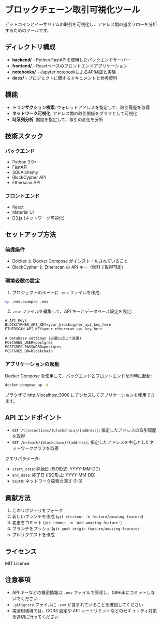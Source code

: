 # ブロックチェーン取引可視化ツール

ビットコインとイーサリアムの取引を可視化し、アドレス間の送金フローを分析するためのツールです。

## ディレクトリ構成

- **backend/** - Python FastAPIを使用したバックエンドサーバー
- **frontend/** - Reactベースのフロントエンドアプリケーション
- **notebooks/** - Jupyter notebookによるAPI検証と実験
- **docs/** - プロジェクトに関するドキュメントと参考資料

## 機能

- **トランザクション検索**: ウォレットアドレスを指定して、取引履歴を取得
- **ネットワーク可視化**: アドレス間の取引関係をグラフとして可視化
- **時系列分析**: 期間を指定して、取引の変化を分析

## 技術スタック

### バックエンド
- Python 3.9+
- FastAPI
- SQLAlchemy
- BlockCypher API
- Etherscan API

### フロントエンド
- React
- Material UI
- D3.js (ネットワーク可視化)

## セットアップ方法

### 前提条件
- Docker と Docker Compose がインストールされていること
- BlockCypher と Etherscan の API キー（無料で取得可能）

### 環境変数の設定

1. プロジェクトのルートに `.env` ファイルを作成:

```bash
cp .env.example .env
```

2. `.env` ファイルを編集して、API キーとデータベース設定を設定:

```
# API Keys
BLOCKCYPHER_API_KEY=your_blockcypher_api_key_here
ETHERSCAN_API_KEY=your_etherscan_api_key_here

# Database settings (必要に応じて変更)
POSTGRES_USER=postgres
POSTGRES_PASSWORD=postgres
POSTGRES_DB=blockchain
```

### アプリケーションの起動

Docker Compose を使用して、バックエンドとフロントエンドを同時に起動:

```bash
docker-compose up -d
```

ブラウザで http://localhost:3000 にアクセスしてアプリケーションを使用できます。

## API エンドポイント

- `GET /transactions/{blockchain}/{address}`: 指定したアドレスの取引履歴を取得
- `GET /network/{blockchain}/{address}`: 指定したアドレスを中心としたネットワークグラフを取得

クエリパラメータ:
- `start_date`: 開始日 (ISO形式: YYYY-MM-DD)
- `end_date`: 終了日 (ISO形式: YYYY-MM-DD)
- `depth`: ネットワーク探索の深さ (1-3)

## 貢献方法

1. このリポジトリをフォーク
2. 新しいブランチを作成 (`git checkout -b feature/amazing-feature`)
3. 変更をコミット (`git commit -m 'Add amazing feature'`)
4. ブランチをプッシュ (`git push origin feature/amazing-feature`)
5. プルリクエストを作成

## ライセンス

MIT License

## 注意事項

- API キーなどの機密情報は `.env` ファイルで管理し、GitHubにコミットしないでください
- `.gitignore` ファイルに `.env` が含まれていることを確認してください
- 実運用環境では、CORS 設定や API レートリミットなどのセキュリティ対策を適切に行ってください
